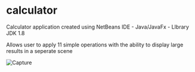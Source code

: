 # calculator

Calculator application created using NetBeans IDE - Java/JavaFx - LIbrary JDK 1.8

Allows user to apply 11 simple operations with the ability to display large results in a seperate scene 

![Capture](https://user-images.githubusercontent.com/38901413/56631810-78019d80-661c-11e9-8b8c-f3ab0d788d84.PNG)
